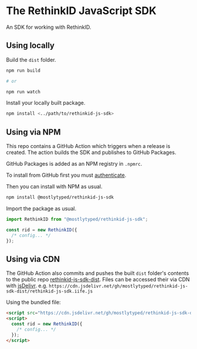 # The RethinkID JavaScript SDK

An SDK for working with RethinkID.

## Using locally

Build the `dist` folder.

```bash
npm run build

# or

npm run watch
```

Install your locally built package.

```bash
npm install <../path/to/rethinkid-js-sdk>
```

## Using via NPM

This repo contains a GitHub Action which triggers when a release is created. The action builds the SDK and publishes to GitHub Packages.

GitHub Packages is added as an NPM registry in `.npmrc`.

To install from GitHub first you must [authenticate](https://docs.github.com/en/packages/working-with-a-github-packages-registry/working-with-the-npm-registry#authenticating-to-github-packages).

Then you can install with NPM as usual.

```bash
npm install @mostlytyped/rethinkid-js-sdk
```

Import the package as usual.

```js
import RethinkID from "@mostlytyped/rethinkid-js-sdk";

const rid = new RethinkID({
  /* config... */
});
```

## Using via CDN

The GitHub Action also commits and pushes the built `dist` folder's contents to the public repo [rethinkid-js-sdk-dist](https://github.com/mostlytyped/rethinkid-js-sdk-dist). Files can be accessed their via CDN with [jsDelivr](https://www.jsdelivr.com/?docs=gh). e.g. `https://cdn.jsdelivr.net/gh/mostlytyped/rethinkid-js-sdk-dist/rethinkid-js-sdk.iife.js`

Using the bundled file:

```html
<script src="https://cdn.jsdelivr.net/gh/mostlytyped/rethinkid-js-sdk-dist/rethinkid-js-sdk.iife.js"></script>
<script>
  const rid = new RethinkID({
    /* config... */
  });
</script>
```
